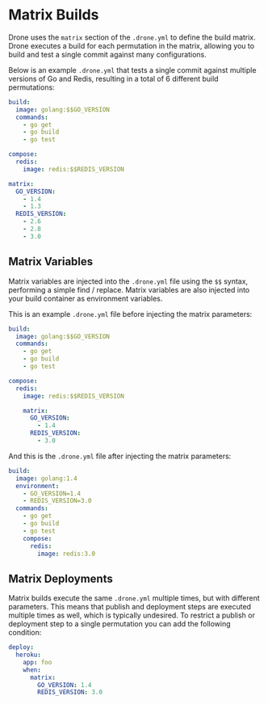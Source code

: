 # Matrix Builds

Drone uses the `matrix` section of the `.drone.yml` to define the build matrix. Drone executes a build for each permutation in the matrix, allowing you to build and test a single commit against many configurations.

Below is an example `.drone.yml` that tests a single commit against multiple versions of Go and Redis, resulting in a total of 6 different build permutations:

```yaml
build:
  image: golang:$$GO_VERSION
  commands:
    - go get
    - go build
    - go test

compose:
  redis:
    image: redis:$$REDIS_VERSION

matrix:
  GO_VERSION:
    - 1.4
    - 1.3
  REDIS_VERSION:
    - 2.6
    - 2.8
    - 3.0
```

## Matrix Variables

Matrix variables are injected into the `.drone.yml` file using the `$$` syntax, performing a simple find / replace. Matrix variables are also injected into your build container as environment variables.

This is an example `.drone.yml` file before injecting the matrix parameters:

```yaml
build:
  image: golang:$$GO_VERSION
  commands:
    - go get
    - go build
    - go test

compose:
  redis:
    image: redis:$$REDIS_VERSION

    matrix:
      GO_VERSION:
        - 1.4
      REDIS_VERSION:
        - 3.0
```

And this is the `.drone.yml` file after injecting the matrix parameters:

```yaml
build:
  image: golang:1.4
  environment:
    - GO_VERSION=1.4
    - REDIS_VERSION=3.0
  commands:
    - go get
    - go build
    - go test
    compose:
      redis:
        image: redis:3.0
```

## Matrix Deployments

Matrix builds execute the same `.drone.yml` multiple times, but with different parameters. This means that publish and deployment steps are executed multiple times as well, which is typically undesired. To restrict a publish or deployment step to a single permutation you can add the following condition:

```yaml
deploy:
  heroku:
    app: foo
    when:
      matrix:
        GO_VERSION: 1.4
        REDIS_VERSION: 3.0
```
